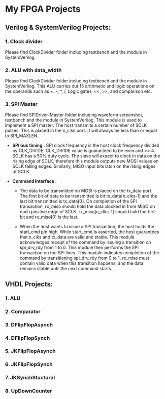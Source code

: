 # My FPGA Projects 

## Verilog & SystemVerilog Projects:

### 1. Clock divider
Please find ClockDivider folder including testbench and the module in SystemVerilog.

### 2. ALU with data_width
Please find ClockDivider folder including testbench and the module in SystemVerilog. This ALU carries out 15 arithmetic and logic operations on the operands such as +. -, *, /, Logic gates, <<, >>, and comparison etc.

### 3. SPI Master
 Please find SPIDriver-Master folder including waveform screenshot, testbench and the module in SystemVerilog. This module is used to implement a SPI master. The host transmits a certain number of SCLK pulses. This is placed in the n_clks port. It will always be less than or equal to SPI_MAXLEN.
 
* **SPI bus timing :** SPI clock frequency is the host clock frequency divided by CLK_DIVIDE. CLK_DIVIDE value is guaranteed to be even and >= 4. SCLK has a 50% duty cycle. The slave will expect to clock in data on the rising edge of SCLK; therefore this module outputs new MOSI values on SCLK falling edges. Similarly, MISO input bits latch on the rising edges of SCLK.

* **Command Interface :** 
  * The data to be transmitted on MOSI is placed on the tx_data port. The first bit of data to be transmitted is bit tx_data[n_clks-1] and the last bit transmitted is tx_data[0]. On completion of the SPI transaction, rx_miso should hold the data clocked in from MISO on each positive edge of SCLK. rx_miso[n_clks-1] should hold the first bit and rx_miso[0]  is the last. 
   
  * When the host wants to issue a SPI transaction, the host holds the start_cmd pin high. While start_cmd is asserted, the host guarantees that n_clks and tx_data are valid and stable. This module acknowledges receipt of the command by issuing a transition on spi_drv_rdy from 1 to 0. This module then performs the SPI transaction on the SPI lines. This module indicates completion of the command by transitioning spi_drv_rdy from 0 to 1. rx_miso must contain valid data when this transition happens, and the data remains stable until the next command starts.
 

## VHDL Projects:

### 1. ALU
### 2. Comparator
### 3. DFlipFlopAsynch
### 4. DFlipFlopSynch
### 5. JKFlipFlopAsynch
### 6. JKFlipFlopSynch
### 7. JKSynchStuctural
### 8. UpDownCounter
